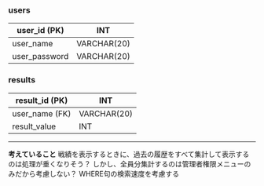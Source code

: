 ### users
| user_id (PK) | INT |
|--------------|--------------|
| user_name     | VARCHAR(20)  |
| user_password | VARCHAR(20)  |

### results
| result_id (PK) | INT |
|--------------|--------------|
| user_name (FK)     | VARCHAR(20)  |
| result_value | INT  |

---
**考えていること**
戦績を表示するときに、過去の履歴をすべて集計して表示するのは処理が重くなりそう？
しかし、全員分集計するのは管理者権限メニューのみだから考慮しない？
WHERE句の検索速度を考慮する
